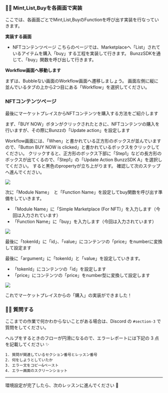 ### 👩‍💻 **Mint,List,Buyを各画面で実装**

ここでは、各画面ごとでMint,List,BuyのFunctionを呼び出す実装を行なっていきます。

**実装する画面**

*   NFTコンテンツページ
こちらのページでは、Marketplaceへ「List」されているアイテムを購入「buy」する工程を実装して行きます。
BunzzSDKを通じて、「buy」関数を呼び出して行きます。


**Workflow画面へ移動します**

まずは、Bubbleない画面のWorkflow画面へ遷移しましょう。
画面左側に縦に並んでいるタブの上から2つ目にある「Workflow」を選択してください。


### **NFTコンテンツページ**

最後にマーケットプレイスからNFTコンテンツを購入する方法をご紹介します


まず、「BUY NOW」ボタンがクリックされたときに、NFTコンテンツの購入を行いますが、その際にBunzzの「Update action」を設定します

Workflow画面には、「When」と書かれている正方形のボックスが並んでいますので、「Button BUY NOW is clicked」と書かれているボックスをクリックしてください。
クリックすると、正方形のボックス下部に「Step1」などの長方形のボックスが出てくるので、「Step1」の「Update Action BunzzSDK A」を選択してください。
すると黒色のpropertyが立ち上がります。
確認して次のステップへ進んでください。

![](https://firebasestorage.googleapis.com/v0/b/hideaki-97c59.appspot.com/o/images%2FhX626yFRzBaLxKfnu0ejxujjhv93%2FPSeDj_lnX.png?alt=media)


次に「Module Name」　と「Function Name」を設定してbuy関数を呼び出す準備をしていきます。
- 「Module Name」に「Simple Marketplace (For NFT)」を入力します（今回は入力されています）
- 「Function Name」に「buy」を入力します（今回は入力されています）

![](https://firebasestorage.googleapis.com/v0/b/hideaki-97c59.appspot.com/o/images%2FhX626yFRzBaLxKfnu0ejxujjhv93%2FJgeaMrQpU.png?alt=media)

最後に「tokenId」に「id」、「value」にコンテンツの「price」をnumberに変換して設定ます

最後に「argument」に「tokenId」と「value」を設定していきます。
- 「tokenId」にコンテンツの「id」を設定します
- 「price」にコンテンツの「price」をnumber型に変換して設定します

![](https://firebasestorage.googleapis.com/v0/b/hideaki-97c59.appspot.com/o/images%2FhX626yFRzBaLxKfnu0ejxujjhv93%2FZ_I_7EWdi.png?alt=media)

これでマーケットプレイスからの「購入」の実装ができました！



### 🙋‍♂️ 質問する

ここまでの作業で何かわからないことがある場合は、Discord の `#section-3` で質問をしてください。

ヘルプをするときのフローが円滑になるので、エラーレポートには下記の 3 点を記載してください ✨

    1. 質問が関連しているセクション番号とレッスン番号
    2. 何をしようとしていたか
    3. エラー文をコピー&ペースト
    4. エラー画面のスクリーンショット
    

* * *

環境設定が完了したら、次のレッスンに進んでください 🎉
